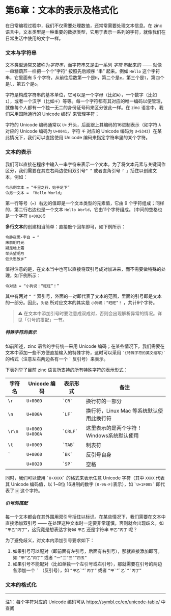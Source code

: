 # 第6章：文本的表示及格式化

在日常编程过程中，我们不仅需要处理数值，还常常需要处理文本信息。在 zinc 语言中，文本类型是一种重要的数据类型，它用于表示一系列的字符，就像我们在日常生活中使用的文字一样。

### 文本与字符串
文本类型通常又被称为*字符串*，而字符串又是由一系列 *字符* 串起来的 —— 就像一串糖葫芦一样把一个个”字符“ 按照先后顺序 “串” 起来。例如 `Hello` 这个字符串，它里面有 5 个字符，从前往后数第一个是`H`，第二个是`e`，第三个是`l`，第四个是`l`，第五个是`o`。

字符是构成字符串的基本单位，它可以是一个字母（比如`A`），一个数字（比如`1`），或者一个汉字（比如`千`）等等。每一个字符都有其对应的唯一编码以便管理，就像每个人都有一个独一无二的身份证号码来区分彼此一样。在 zinc 语言中，我们采用国际通行的 Unicode 编码¹ 来管理字符；

字符的 Unicode 编码通常以 `U+` 开头，后面跟上其编码的16进制表示（如字符 `A` 对应的 Unicode 编码为 `U+0041`，字符 `千` 对应的 Unicode 编码为 `U+5343`）在某此情况下，我们可以直接使用 Unicode 编码来指定字符串里的某个字符。

### 文本的表示
我们可以直接在程序中输入一串字符来表示一个文本。为了将文本元素与关键词作区分，我们需要在其左右两边使用双引号`“ ”` 或者直角引号`「 」`括住以创建文本，例如：

```zinc
令示例文本 = “千里之行，始于足下”
令另一文本 = 「Hello World」
```

第一行等号（`=`）右边的值即是一个文本类型的元素值，它由 9 个字符组成；同样的，第二行右边也是一个文本 `Hello World`，它由11个字符组成。（中间的空格也是一个字符 `U+0020`!）

**多行文本**的创建相当简单：直接敲个回车即可，如下例所示：
```zinc
令静夜思-李白 = “
床前明月光
疑是地上霜
举头望明月
低头思故乡”
```

值得注意的是，在文本当中也可以直接将双引号成对加进来，而不需要做特殊的处理，如下例所示：
```zinc
令对话 = “小狗说：“旺旺”！”
```

其中有两对 `“ ”` 双引号，外面的一对即代表了文本的范围，里面的引号即是文本的一部分。因此，`对话` 所对应文本的其实是 `小狗说：“旺旺”！` ，共计9个字符。

> ⚠️ 在文本中添加引号时要注意成双成对，否则会出现解析异常的情况。详见「引号的搭配」一节。

##### 特殊字符的表示
如前所述，zinc 语言的字符统一采用 Unicode 编码；在某些情况下，我们需要在文本中添加一些不方便直接输入的特殊字符，这时可以采用 `` `{特殊字符的英文缩写}` `` 的格式（注意左右两边各有一个 `` ` `` 反引号）来表示。 

下表列举了目前 zinc 语言所支持的所有特殊字符的表示形式：

| 字符名     | Unicode 编码       | 表示形式         | 备注                        |
| ------- | ---------------- | ------------ | ------------------------- |
| `\r`    | `U+000D`         | `` `CR` ``   | 换行符的一部分                   |
| `\n`    | `U+000A`         | `` `LF` ``   | 换行符，Linux Mac 等系统默认使用此换行符 |
| `\r\n`  | `U+000D  U+000A` | `` `CRLF` `` | 这里表示的是两个字符！Windows系统默认使用  |
| `\t`    | `U+0009`         | `` `TAB` ``  | 制表符                       |
| `` ` `` | `U+0060`         | `` `BK` ``   | 反引号自身                     |
| ` `     | `U+0020`         | `` `SP` ``   | 空格                        |
同时，我们可以使用 `` `U+XXXX` `` 的格式来表示任意 Unicode 字符（其中 `XXXX` 代表其 Unicode 编码值，以 1~8位 16进制的数字 `[0-9A-F]`表示），如 `` `U+1F005` `` 即代表了 🀅 这个字符。

##### 引号的搭配
每一个文本都会在其外围用双引号括住以标识。在某些情况下，我们需要在文本中直接添加双引号 —— 在处理这种文本时一定要非常谨慎，否则就会出现歧义，如 `“甲乙”丙丁”`，这究竟是想表达字符串 `甲乙` 还是字符串 `甲乙”丙丁` 呢？

为了避免歧义，对文本内添加引号要求如下：
1. 如果引号可以配对（即前面有左引号，后面有右引号），那就直接添加即可。如 `“甲“乙”丙丁”` 或者 `“一“二“三””四五”`
2. 如果引号不能配对（比如单独一个左引号或右引号），那就需要在引号的两边各添加一个 `` ` ``  （反引号），如 ``“甲乙`”`丙丁”`` 或者 `` “甲`”`乙`“`丙丁” ``


### 文本的格式化

----------------------- 
注1：每个字符对应的 Unicode 编码可从 https://symbl.cc/en/unicode-table/ 中查阅 